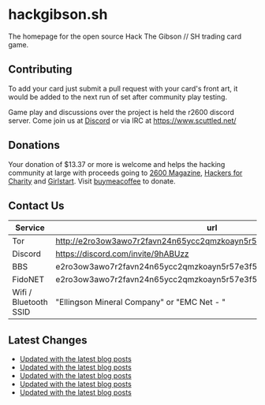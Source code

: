 # hackgibson.sh
The homepage for the open source Hack The Gibson // SH trading card game.


## Contributing

To add your card just submit a pull request with your card's front art, it would be added to the next run of set after community play testing.

Game play and discussions over the project is held the r2600 discord server. Come join us at [Discord](https://discord.com/invite/9hABUzz) or via IRC at https://www.scuttled.net/


## Donations

Your donation of $13.37 or more is welcome and helps the hacking community at large with proceeds going to [2600 Magazine](https://2600.com/), [Hackers for Charity](https://hackersforcharity.org) and [Girlstart](https://girlstart.org).  Visit [buymeacoffee](https://www.buymeacoffee.com/hackgibson.sh) to donate.


## Contact Us

Service | url
-|-
Tor | http://e2ro3ow3awo7r2favn24n65ycc2qmzkoayn5r57e3f56nvjwdcgg32ad.onion
Discord | https://discord.com/invite/9hABUzz
BBS | e2ro3ow3awo7r2favn24n65ycc2qmzkoayn5r57e3f56nvjwdcgg32ad.onion:23
FidoNET | e2ro3ow3awo7r2favn24n65ycc2qmzkoayn5r57e3f56nvjwdcgg32ad.onion:24554
Wifi / Bluetooth SSID | "Ellingson Mineral Company" or "EMC Net - <fidonet address>"

## Latest Changes
<!-- BLOG-POST-LIST:START -->
- [Updated with the latest blog posts](https://github.com/DFW2600/hackgibson.sh/commit/0f1d855b80f6cb35bff75370e84c9f25d49f273c)
- [Updated with the latest blog posts](https://github.com/DFW2600/hackgibson.sh/commit/d98e322ebcc959f582a0e60eddf690f164e904cc)
- [Updated with the latest blog posts](https://github.com/DFW2600/hackgibson.sh/commit/70faa6b2ebbfc0af2b756040808ab0d37b87fced)
- [Updated with the latest blog posts](https://github.com/DFW2600/hackgibson.sh/commit/fadbd8e04312728b92920c4f926bff4d70af7c55)
- [Updated with the latest blog posts](https://github.com/DFW2600/hackgibson.sh/commit/018b94e27663b41526ae3926e924c1b77457a0d4)
<!-- BLOG-POST-LIST:END -->
